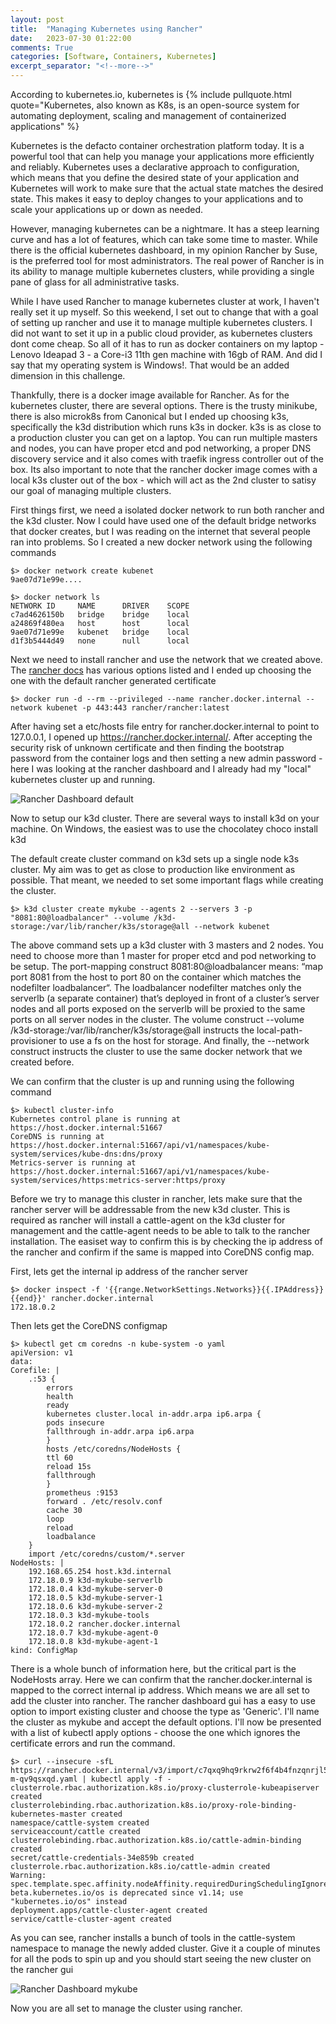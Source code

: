 ```yaml
---
layout: post
title:  "Managing Kubernetes using Rancher"
date:   2023-07-30 01:22:00
comments: True
categories: [Software, Containers, Kubernetes]
excerpt_separator: "<!--more-->"
---
```


According to kubernetes.io, kubernetes is {% include pullquote.html quote="Kubernetes, also known as K8s, is an open-source system for automating deployment, scaling and management of containerized applications" %}

Kubernetes is the defacto container orchestration platform today. It is a powerful tool that can help you manage your applications more efficiently and reliably. Kubernetes uses a declarative approach to configuration, which means that you define the desired state of your application and Kubernetes will work to make sure that the actual state matches the desired state. This makes it easy to deploy changes to your applications and to scale your applications up or down as needed. 

However, managing kubernetes can be a nightmare. It has a steep learning curve and has a lot of features, which can take some time to master. While there is the official kubernetes dashboard, in my opinion Rancher by Suse, is the preferred tool for most administrators. The real power of Rancher is in its ability to manage multiple kubernetes clusters, while providing a single pane of glass for all administrative tasks. 

<!--more-->

While I have used Rancher to manage kubernetes cluster at work, I haven't really set it up myself. So this weekend, I set out to change that with a goal of setting up rancher and use it to manage multiple kubernetes clusters. I did not want to set it up in a public cloud provider, as kubernetes clusters dont come cheap. So all of it has to run as docker containers on my laptop - Lenovo Ideapad 3 - a Core-i3 11th gen machine with 16gb of RAM. And did I say that my operating system is Windows!. That would be an added dimension in this challenge.

Thankfully, there is a docker image available for Rancher. As for the kubernetes cluster, there are several options. There is the trusty minikube, there is also microk8s from Canonical but I ended up choosing k3s, specifically the k3d distribution which runs k3s in docker. k3s is as close to a production cluster you can get on a laptop. You can run multiple masters and nodes, you can have proper etcd and pod networking, a proper DNS discovery service and it also comes with traefik ingress controller out of the box. Its also important to note that the rancher docker image comes with a local k3s cluster out of the box - which will act as the 2nd cluster to satisy our goal of managing multiple clusters.

First things first, we need a isolated docker network to run both rancher and the k3d cluster. Now I could have used one of the default bridge networks that docker creates, but I was reading on the internet that several people ran into problems. So I created a new docker network using the following commands

    $> docker network create kubenet
    9ae07d71e99e....

    $> docker network ls
    NETWORK ID     NAME      DRIVER    SCOPE
    c7ad4626150b   bridge    bridge    local
    a24869f480ea   host      host      local
    9ae07d71e99e   kubenet   bridge    local
    d1f3b5444d49   none      null      local

Next we need to install rancher and use the network that we created above. The [rancher docs](https://ranchermanager.docs.rancher.com/v2.5/pages-for-subheaders/rancher-on-a-single-node-with-docker) has various options listed and I ended up choosing the one with the default rancher generated certificate

    $> docker run -d --rm --privileged --name rancher.docker.internal --network kubenet -p 443:443 rancher/rancher:latest

After having set a etc/hosts file entry for rancher.docker.internal to point to 127.0.0.1, I opened up https://rancher.docker.internal/. After accepting the security risk of unknown certificate and then finding the bootstrap password from the container logs and then setting a new admin password - here I was looking at the rancher dashboard and I already had my "local" kubernetes cluster up and running. 

![Rancher Dashboard default](/assets/images/rancher_1.jpg "Rancher Dashboard with the default local cluster")

Now to setup our k3d cluster. There are several ways to install k3d on your machine. On Windows, the easiest was to use the chocolatey choco install k3d

The default create cluster command on k3d sets up a single node k3s cluster. My aim was to get as close to production like environment as possible. That meant, we needed to set some important flags while creating the cluster. 

    $> k3d cluster create mykube --agents 2 --servers 3 -p "8081:80@loadbalancer" --volume /k3d-storage:/var/lib/rancher/k3s/storage@all --network kubenet

The above command sets up a k3d cluster with 3 masters and 2 nodes. You need to choose more than 1 master for proper etcd and pod networking to be setup. The port-mapping construct 8081:80@loadbalancer means: “map port 8081 from the host to port 80 on the container which matches the nodefilter loadbalancer“. The loadbalancer nodefilter matches only the serverlb (a separate container) that’s deployed in front of a cluster’s server nodes and all ports exposed on the serverlb will be proxied to the same ports on all server nodes in the cluster. The volume construct --volume /k3d-storage:/var/lib/rancher/k3s/storage@all instructs the local-path-provisioner to use a fs on the host for storage. And finally, the --network construct instructs the cluster to use the same docker network that we created before. 

We can confirm that the cluster is up and running using the following command

    $> kubectl cluster-info
    Kubernetes control plane is running at https://host.docker.internal:51667
    CoreDNS is running at https://host.docker.internal:51667/api/v1/namespaces/kube-system/services/kube-dns:dns/proxy
    Metrics-server is running at https://host.docker.internal:51667/api/v1/namespaces/kube-system/services/https:metrics-server:https/proxy

Before we try to manage this cluster in rancher, lets make sure that the rancher server will be addressable from the new k3d cluster. This is required as rancher will install a cattle-agent on the k3d cluster for management and the cattle-agent needs to be able to talk to the rancher installation. The easiset way to confirm this is by checking the ip address of the rancher and confirm if the same is mapped into CoreDNS config map.

First, lets get the internal ip address of the rancher server

    $> docker inspect -f '{{range.NetworkSettings.Networks}}{{.IPAddress}}{{end}}' rancher.docker.internal
    172.18.0.2

Then lets get the CoreDNS configmap

    $> kubectl get cm coredns -n kube-system -o yaml
    apiVersion: v1
    data:
    Corefile: |
        .:53 {
            errors
            health
            ready
            kubernetes cluster.local in-addr.arpa ip6.arpa {
            pods insecure
            fallthrough in-addr.arpa ip6.arpa
            }
            hosts /etc/coredns/NodeHosts {
            ttl 60
            reload 15s
            fallthrough
            }
            prometheus :9153
            forward . /etc/resolv.conf
            cache 30
            loop
            reload
            loadbalance
        }
        import /etc/coredns/custom/*.server
    NodeHosts: |
        192.168.65.254 host.k3d.internal
        172.18.0.9 k3d-mykube-serverlb
        172.18.0.4 k3d-mykube-server-0
        172.18.0.5 k3d-mykube-server-1
        172.18.0.6 k3d-mykube-server-2
        172.18.0.3 k3d-mykube-tools
        172.18.0.2 rancher.docker.internal
        172.18.0.7 k3d-mykube-agent-0
        172.18.0.8 k3d-mykube-agent-1
    kind: ConfigMap

There is a whole bunch of information here, but the critical part is the NodeHosts array. Here we can confirm that the rancher.docker.internal is mapped to the correct internal ip address. Which means we are all set to add the cluster into rancher. The rancher dashboard gui has a easy to use option to import existing cluster and choose the type as 'Generic'. I'll name the cluster as mykube and accept the default options. I'll now be presented with a list of kubectl apply options - choose the one which ignores the certificate errors and run the command. 

    $> curl --insecure -sfL https://rancher.docker.internal/v3/import/c7qxq9hq9rkrw2f6f4b4fnzqnrjl5t6tg5f7xq8xxfq6dphhrp9w5g_c-m-qv9qsxqd.yaml | kubectl apply -f -
    clusterrole.rbac.authorization.k8s.io/proxy-clusterrole-kubeapiserver created
    clusterrolebinding.rbac.authorization.k8s.io/proxy-role-binding-kubernetes-master created
    namespace/cattle-system created
    serviceaccount/cattle created
    clusterrolebinding.rbac.authorization.k8s.io/cattle-admin-binding created
    secret/cattle-credentials-34e859b created
    clusterrole.rbac.authorization.k8s.io/cattle-admin created
    Warning: spec.template.spec.affinity.nodeAffinity.requiredDuringSchedulingIgnoredDuringExecution.nodeSelectorTerms[0].matchExpressions[0].key: beta.kubernetes.io/os is deprecated since v1.14; use "kubernetes.io/os" instead
    deployment.apps/cattle-cluster-agent created
    service/cattle-cluster-agent created

As you can see, rancher installs a bunch of tools in the cattle-system namespace to manage the newly added cluster. Give it a couple of minutes for all the pods to spin up and you should start seeing the new cluster on the rancher gui

![Rancher Dashboard mykube](/assets/images/rancher_2.jpg "Rancher Dashboard now shows the imported cluster")

Now you are all set to manage the cluster using rancher. 